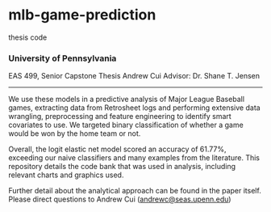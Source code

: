 # mlb-game-prediction
thesis code

### University of Pennsylvania
EAS 499, Senior Capstone Thesis
Andrew Cui
Advisor: Dr. Shane T. Jensen

---

We use these models in a predictive analysis of Major League Baseball games, extracting data from Retrosheet logs and performing extensive data wrangling, preprocessing and feature engineering to identify smart covariates to use. We targeted binary classification of whether a game would be won by the home team or not.

Overall, the logit elastic net model scored an accuracy of 61.77%, exceeding our naive classifiers and many examples from the literature. This repository details the code bank that was used in analysis, including relevant charts and graphics used.

Further detail about the analytical approach can be found in the paper itself. Please direct questions to Andrew Cui (andrewc@seas.upenn.edu)
